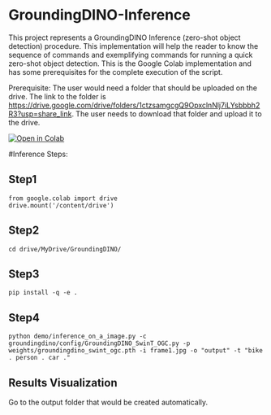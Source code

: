 # GroundingDINO-Inference
This project represents a GroundingDINO Inference (zero-shot object detection) procedure. This implementation will help the reader to know the sequence of commands and exemplifying commands for running a quick zero-shot object detection. This is the Google Colab implementation and has some prerequisites for the complete execution of the script. 

Prerequisite:
The user would need a folder that should be uploaded on the drive. The link to the folder is https://drive.google.com/drive/folders/1ctzsamgcgQ9OpxclnNlj7iLYsbbbh2R3?usp=share_link. The user needs to download that folder and upload it to the drive.

[![Open in Colab](https://colab.research.google.com/assets/colab-badge.svg)](https://colab.research.google.com/drive/1kX1IeVrwA9J97lN1MqsFF_afambuinv8#scrollTo=4dEL6xotpB_A)

#Inference Steps:

## Step1

    from google.colab import drive
    drive.mount('/content/drive')

## Step2

    cd drive/MyDrive/GroundingDINO/

## Step3

    pip install -q -e .
    
 ## Step4
 
    python demo/inference_on_a_image.py -c groundingdino/config/GroundingDINO_SwinT_OGC.py -p weights/groundingdino_swint_ogc.pth -i frame1.jpg -o "output" -t "bike . person . car ." 

## Results Visualization

Go to the output folder that would be created automatically.
   
